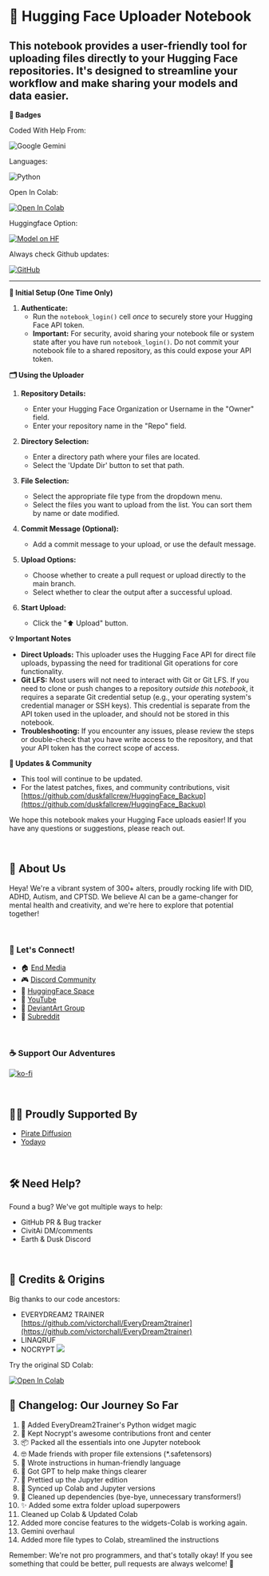 # 🚀 Hugging Face Uploader Notebook

This notebook provides a user-friendly tool for uploading files directly to your Hugging Face repositories. It's designed to streamline your workflow and make sharing your models and data easier.
------
**🔑 Badges**

Coded With Help From:

![Google Gemini](https://img.shields.io/badge/google%20gemini-8E75B2?style=for-the-badge&logo=google%20gemini&logoColor=white) 


Languages:

![Python](https://img.shields.io/badge/python-3670A0?style=for-the-badge&logo=python&logoColor=ffdd54)

Open In Colab:

 <a target="_blank" href="https://colab.research.google.com/github/duskfallcrew/HuggingFace_Backup/blob/Huggingface_Backup/HuggingFace_Backup_2024_Colab.ipynb">
  <img src="https://colab.research.google.com/assets/colab-badge.svg" alt="Open In Colab"/>
</a> <br/>

Huggingface Option:

[![Model on HF](https://huggingface.co/datasets/huggingface/badges/resolve/main/model-on-hf-xl-dark.svg)](https://huggingface.co/Duskfallcrew/Huggingface_Backup)

Always check Github updates:

[![GitHub](https://img.shields.io/badge/github-%23121011.svg?style=for-the-badge&logo=github&logoColor=white)](https://github.com/duskfallcrew/HuggingFace_Backup)



------

**🔑 Initial Setup (One Time Only)**

1.  **Authenticate:**
    *   Run the `notebook_login()` cell *once* to securely store your Hugging Face API token.
    *   **Important:** For security, avoid sharing your notebook file or system state after you have run `notebook_login()`. Do not commit your notebook file to a shared repository, as this could expose your API token.

**🗂️ Using the Uploader**

1.  **Repository Details:**
    *   Enter your Hugging Face Organization or Username in the "Owner" field.
    *   Enter your repository name in the "Repo" field.

2.  **Directory Selection:**
    *   Enter a directory path where your files are located.
    *   Select the 'Update Dir' button to set that path.

3.  **File Selection:**
    *   Select the appropriate file type from the dropdown menu.
    *   Select the files you want to upload from the list. You can sort them by name or date modified.

4.  **Commit Message (Optional):**
    *   Add a commit message to your upload, or use the default message.

5.  **Upload Options:**
    *   Choose whether to create a pull request or upload directly to the main branch.
    *   Select whether to clear the output after a successful upload.

6.  **Start Upload:**
    *   Click the "⬆️ Upload" button.

**💡 Important Notes**

*   **Direct Uploads:** This uploader uses the Hugging Face API for direct file uploads, bypassing the need for traditional Git operations for core functionality.
*   **Git LFS:** Most users will not need to interact with Git or Git LFS. If you need to clone or push changes to a repository *outside this notebook*, it requires a separate Git credential setup (e.g., your operating system's credential manager or SSH keys). This credential is separate from the API token used in the uploader, and should not be stored in this notebook.
*   **Troubleshooting:** If you encounter any issues, please review the steps or double-check that you have write access to the repository, and that your API token has the correct scope of access.

**📣 Updates & Community**

*   This tool will continue to be updated.
*   For the latest patches, fixes, and community contributions, visit [https://github.com/duskfallcrew/HuggingFace_Backup](https://github.com/duskfallcrew/HuggingFace_Backup)

We hope this notebook makes your Hugging Face uploads easier! If you have any questions or suggestions, please reach out.

<br/>

## 🌈 About Us

Heya! We're a vibrant system of 300+ alters, proudly rocking life with DID, ADHD, Autism, and CPTSD. We believe AI can be a game-changer for mental health and creativity, and we're here to explore that potential together!

<br/>

### 🤝 Let's Connect!

*   🏠 [End Media](https://www.end-media.org/)
*   🎮 [Discord Community](https://discord.gg/5t2kYxt7An)
*   🤗 [HuggingFace Space](https://huggingface.co/EarthnDusk)
*   🎵 [YouTube](https://www.youtube.com/channel/UCk7MGP7nrJz5awBSP75xmVw)
*   🎨 [DeviantArt Group](https://www.deviantart.com/diffusionai)
*   🎪 [Subreddit](https://www.reddit.com/r/earthndusk/)

<br/>

### ☕ Support Our Adventures

[![ko-fi](https://ko-fi.com/img/githubbutton_sm.svg)](https://ko-fi.com/Z8Z8L4EO)

<br/>

## 🏴‍☠️ Proudly Supported By

*   [Pirate Diffusion](https://www.piratediffusion.com/)
*   [Yodayo](https://yodayo.com/)

<br/>

## 🛠️ Need Help?

Found a bug? We've got multiple ways to help:

*   GitHub PR & Bug tracker
*   CivitAi DM/comments
*   Earth & Dusk Discord

<br/>

## 💝 Credits & Origins

Big thanks to our code ancestors:

*   EVERYDREAM2 TRAINER [https://github.com/victorchall/EveryDream2trainer](https://github.com/victorchall/EveryDream2trainer)
*   LINAQRUF
*   NOCRYPT [![](https://dcbadge.vercel.app/api/shield/442099748669751297?style=flat)](https://lookup.guru/442099748669751297)

Try the original SD Colab:

<a target="_blank" href="https://colab.research.google.com/drive/1wEa-tS10h4LlDykd87TF5zzpXIIQoCmq">
<img src="https://colab.research.google.com/assets/colab-badge.svg" alt="Open In Colab"/>
</a>

<br/>

## 📝 Changelog: Our Journey So Far

1.  🔧 Added EveryDream2Trainer's Python widget magic
2.  🌟 Kept Nocrypt's awesome contributions front and center
3.  📦 Packed all the essentials into one Jupyter notebook
4.  🤓 Made friends with proper file extensions (*.safetensors)
5.  📝 Wrote instructions in human-friendly language
6.  🤖 Got GPT to help make things clearer
7.  🎨 Prettied up the Jupyter edition
8.  🔄 Synced up Colab and Jupyter versions
9.  🧹 Cleaned up dependencies (bye-bye, unnecessary transformers!)
10. ✨ Added some extra folder upload superpowers
11. Cleaned up Colab & Updated Colab
12. Added more concise features to the widgets-Colab is working again.
13. Gemini overhaul
14. Added more file types to Colab, streamlined the instructions
    
Remember: We're not pro programmers, and that's totally okay! If you see something that could be better, pull requests are always welcome! 🎉
